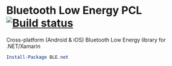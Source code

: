 # Bluetooth Low Energy PCL [![Build status](https://ci.appveyor.com/api/projects/status/5fkhp1ku9xfgaa2o?svg=true)](https://ci.appveyor.com/project/nexussays/BLE.net)

Cross-platform (Android & iOS) Bluetooth Low Energy library for .NET/Xamarin

```powershell
Install-Package BLE.net
```
